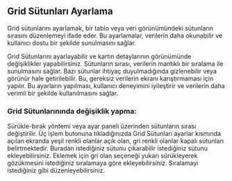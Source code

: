 
## Grid Sütunları Ayarlama

Grid sütunlarını ayarlamak, bir tablo veya veri görünümündeki sütunların sırasını düzenlemeyi ifade eder. 
Bu ayarlamalar, verilerin daha okunabilir ve kullanıcı dostu bir şekilde sunulmasını sağlar.

Grid Sütunlarını ayarlayabilir ve kartın detaylarının görünümünde değişiklikler yapabilirsiniz. 
Sütunların sırası, verilerin mantıklı bir sıralama ile sunulmasını sağlar. 
Bazı sütunlar ihtiyaç duyulmadığında gizlenebilir veya görünür hale getirilebilir. Bu, gereksiz verilerin ekranı karıştırmaması için yapılır.
Bu ayarların yapılması, kullanıcı deneyimini iyileştirir ve verilerin daha verimli bir şekilde kullanılmasını sağlar.

### Grid Sütunlarınında değişiklik yapma:

Sürükle-bırak yöntemi veya ayar paneli üzerinden sütunların sırası değiştirilir.
Üç işlem butonuna tıkladığınızda Grid Sütunları ayarlar kısmında açılan ekranda 
yeşil renkli olanlar açık olan, gri renkli olanlar kapalı sütunları belirtmektedir.
Buradan istediğiniz sütunu çıkarabilir istediğiniz sütunu ekleyebilirsiniz. 
Eklemek için gri olan seçeneği yukarı sürükleyerek gözükmesini istediğiniz sıralamaya göre ekleyebilirsiniz. 
Sıralamayı istediğiniz gibi düzenleyebilirsiniz.